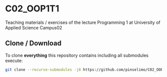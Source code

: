 # C02_OOP1T1
Teaching materials / exercises of the lecture Programming 1 at University of Applied Science Campus02 

## Clone / Download
To clone **everything** this repository contains including all submodules execute:

~~~bash
git clone --recurse-submodules -j8 https://github.com/pinselimo/C02_OOP1T1.git
~~~
